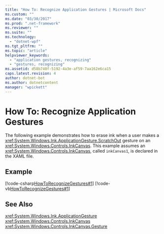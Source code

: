```yaml
---
title: "How To: Recognize Application Gestures | Microsoft Docs"
ms.custom: ""
ms.date: "03/30/2017"
ms.prod: ".net-framework"
ms.reviewer: ""
ms.suite: ""
ms.technology: 
  - "dotnet-wpf"
ms.tgt_pltfrm: ""
ms.topic: "article"
helpviewer_keywords: 
  - "application gestures, recognizing"
  - "gestures, recognizing"
ms.assetid: d58b740f-5192-4a3e-af59-7aa162e6ca15
caps.latest.revision: 4
author: dotnet-bot
ms.author: dotnetcontent
manager: "wpickett"
---
```

# How To: Recognize Application Gestures
The following example demonstrates how to erase ink when a user makes a <xref:System.Windows.Ink.ApplicationGesture.ScratchOut> gesture on an <xref:System.Windows.Controls.InkCanvas>. This example assumes an <xref:System.Windows.Controls.InkCanvas>, called `inkCanvas1`, is declared in the XAML file.  
  
## Example  
 [!code-csharp[HowToRecognizeGestures#1](../../../../samples/snippets/csharp/VS_Snippets_Wpf/HowToRecognizeGestures/CSharp/Window1.xaml.cs#1)]
 [!code-vb[HowToRecognizeGestures#1](../../../../samples/snippets/visualbasic/VS_Snippets_Wpf/HowToRecognizeGestures/VisualBasic/Window1.xaml.vb#1)]  
  
## See Also  
 <xref:System.Windows.Ink.ApplicationGesture>   
 <xref:System.Windows.Controls.InkCanvas>   
 <xref:System.Windows.Controls.InkCanvas.Gesture>